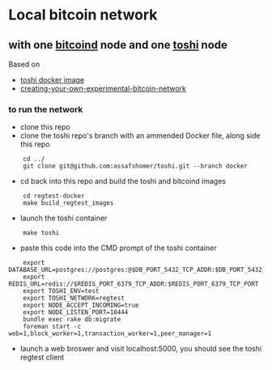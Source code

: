 # Local bitcoin network 
## with one [bitcoind](https://en.bitcoin.it/wiki/Bitcoind) node and one [toshi](https://toshi.io) node
Based on 
- [toshi docker image](http://geraldkaszuba.com/creating-your-own-experimental-bitcoin-network/)
- [creating-your-own-experimental-bitcoin-network](http://geraldkaszuba.com/creating-your-own-experimental-bitcoin-network/)

### to run the network
- clone this repo
- clone the toshi repo's branch with an ammended Docker file, along side this repo
```
	cd ../
	git clone git@github.com:assafshomer/toshi.git --branch docker
```
- cd back into this repo and build the toshi and bitcoind images
```
	cd regtest-docker
	make build_regtest_images
```
- launch the toshi container 
```
	make toshi
```
- paste this code into the CMD prompt of the toshi container
```
	export DATABASE_URL=postgres://postgres:@$DB_PORT_5432_TCP_ADDR:$DB_PORT_5432_TCP_PORT
	export REDIS_URL=redis://$REDIS_PORT_6379_TCP_ADDR:$REDIS_PORT_6379_TCP_PORT
	export TOSHI_ENV=test
	export TOSHI_NETWORK=regtest
	export NODE_ACCEPT_INCOMING=true
	export NODE_LISTEN_PORT=18444
	bundle exec rake db:migrate
	foreman start -c web=1,block_worker=1,transaction_worker=1,peer_manager=1
```
- launch a web broswer and visit localhost:5000, you should see the toshi regtest client

